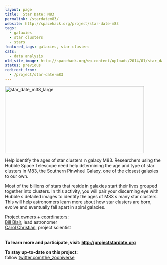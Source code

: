 ```yaml
---
layout: page
title:  Star Date: M83
permalink: /stardatem83/
website: http://spacehack.org/project/star-date-m83
tags:
  - galaxies
  - star clusters
  - stars
featured_tags: galaxies, star clusters
cats:
  - data analysis
old_site_image: http://spacehack.org/wp-content/uploads/2014/01/star_date_m38_large.jpg
status: previous
redirect_from:
  - /project/star-date-m83
---
```


<div class = "scrape-from-old-wordpress">

<p><img class="alignnone size-full wp-image-2226" src="/wp-content/uploads/2014/01/star_date_m38_large.jpg" alt="star_date_m38_large" width="446" height="216" srcset="http://spacehack.org/wp-content/uploads/2014/01/star_date_m38_large.jpg 892w, http://spacehack.org/wp-content/uploads/2014/01/star_date_m38_large-310x150.jpg 310w" sizes="(max-width: 446px) 100vw, 446px" /></p>
<p>Help identify the ages of star clusters in galaxy M83. Researchers using the Hubble Space Telescope need help determining the age and type of star clusters in M83, the Southern Pinwheel Galaxy, one of the closest galaxies to our own.</p>
<p>Most of the billions of stars that reside in galaxies start their lives grouped together into clusters. In this activity, you will pair your discerning eye with Hubble s detailed images to identify the ages of M83 s many star clusters. This will help astronomers learn more about how star clusters are born, evolve and eventually fall apart in spiral galaxies.</p>
<p><span style="text-decoration: underline;">Project owners + coordinators</span>:<br />
<a href="mailto:wpb@pha.jhu.edu">Bill Blair</a>, lead astronomer<br />
<a href="mailto:carolc@stsci.edu">Carol Christian</a>, project scientist</p>
<p><!--supplement--><br />
<strong><strong>To learn more and participate, visit: </strong><a href="http://www.projectstardate.org/">http://projectstardate.org</a></strong></p>
<p><strong>To stay up-to-date on this project:</strong><br />
  follow <a href="http://twitter.com/the_zooniverse">twitter.com/the_zooniverse</a></p>


</div>